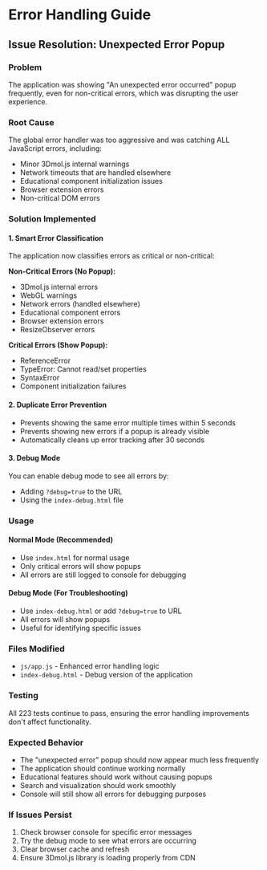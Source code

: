# Error Handling Guide

## Issue Resolution: Unexpected Error Popup

### Problem
The application was showing "An unexpected error occurred" popup frequently, even for non-critical errors, which was disrupting the user experience.

### Root Cause
The global error handler was too aggressive and was catching ALL JavaScript errors, including:
- Minor 3Dmol.js internal warnings
- Network timeouts that are handled elsewhere
- Educational component initialization issues
- Browser extension errors
- Non-critical DOM errors

### Solution Implemented

#### 1. Smart Error Classification
The application now classifies errors as critical or non-critical:

**Non-Critical Errors (No Popup):**
- 3Dmol.js internal errors
- WebGL warnings
- Network errors (handled elsewhere)
- Educational component errors
- Browser extension errors
- ResizeObserver errors

**Critical Errors (Show Popup):**
- ReferenceError
- TypeError: Cannot read/set properties
- SyntaxError
- Component initialization failures

#### 2. Duplicate Error Prevention
- Prevents showing the same error multiple times within 5 seconds
- Prevents showing new errors if a popup is already visible
- Automatically cleans up error tracking after 30 seconds

#### 3. Debug Mode
You can enable debug mode to see all errors by:
- Adding `?debug=true` to the URL
- Using the `index-debug.html` file

### Usage

#### Normal Mode (Recommended)
- Use `index.html` for normal usage
- Only critical errors will show popups
- All errors are still logged to console for debugging

#### Debug Mode (For Troubleshooting)
- Use `index-debug.html` or add `?debug=true` to URL
- All errors will show popups
- Useful for identifying specific issues

### Files Modified
- `js/app.js` - Enhanced error handling logic
- `index-debug.html` - Debug version of the application

### Testing
All 223 tests continue to pass, ensuring the error handling improvements don't affect functionality.

### Expected Behavior
- The "unexpected error" popup should now appear much less frequently
- The application should continue working normally
- Educational features should work without causing popups
- Search and visualization should work smoothly
- Console will still show all errors for debugging purposes

### If Issues Persist
1. Check browser console for specific error messages
2. Try the debug mode to see what errors are occurring
3. Clear browser cache and refresh
4. Ensure 3Dmol.js library is loading properly from CDN